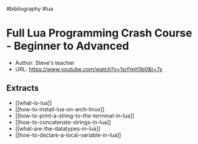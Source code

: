 #bibliography
#lua

# Full Lua Programming Crash Course - Beginner to Advanced

- Author: Steve's teacher
- URL: <https://www.youtube.com/watch?v=1srFmjt1Ib0&t=7s>

## Extracts

- [[what-is-lua]]
- [[how-to-install-lua-on-arch-linux]]
- [[how-to-print-a-string-to-the-terminal-in-lua]]
- [[how-to-concatenate-strings-in-lua]]
- [[what-are-the-datatypes-in-lua]]
- [[how-to-declare-a-local-variable-in-lua]]
